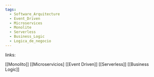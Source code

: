 ```yaml
---
tags:
  - Software_Arquitecture
  - Event_Driven
  - Microservices
  - Monolite
  - Serverless
  - Business_Logic
  - Logica_de_negocio
---
```

links:

[[Monolito]]
[[Microservicios]
[[Event Driven]]
[[Serverless]]
[[Business Logic]]